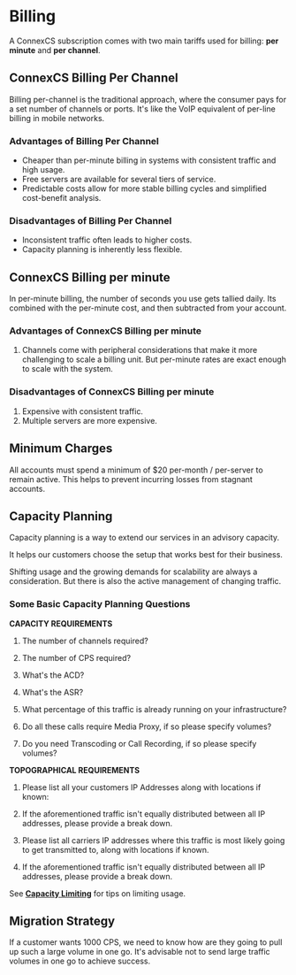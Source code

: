 # Billing

A ConnexCS subscription comes with two main tariffs used for billing: **per minute** and **per channel**.

## ConnexCS Billing Per Channel

Billing per-channel is the traditional approach, where the consumer pays for a set number of channels or ports. It's like the VoIP equivalent of per-line billing in mobile networks.

### Advantages of Billing Per Channel

+ Cheaper than per-minute billing in systems with consistent traffic and high usage.
+ Free servers are available for several tiers of service.
+ Predictable costs allow for more stable billing cycles and simplified cost-benefit analysis.

### Disadvantages of Billing Per Channel

+ Inconsistent traffic often leads to higher costs.
+ Capacity planning is inherently less flexible.

## ConnexCS Billing per minute

In per-minute billing, the number of seconds you use gets tallied daily. Its combined with the per-minute cost, and then subtracted from your account.

### Advantages of ConnexCS Billing per minute

1. Channels come with peripheral considerations that make it more challenging to scale a billing unit. But per-minute rates are exact enough to scale with the system.

### Disadvantages of ConnexCS Billing per minute

1. Expensive with consistent traffic.
2. Multiple servers are more expensive.

## Minimum Charges

All accounts must spend a minimum of $20 per-month / per-server to remain active. This helps to prevent incurring losses from stagnant accounts.

## Capacity Planning

Capacity planning is a way to extend our services in an advisory capacity.

It helps our customers choose the setup that works best for their business.

Shifting usage and the growing demands for scalability are always a consideration. But there is also the active management of changing traffic.

### Some Basic Capacity Planning Questions

**CAPACITY REQUIREMENTS**

1. The number of channels required?

2. The number of CPS required?

3. What's the ACD?

4. What's the ASR?

5. What percentage of this traffic is already running on your infrastructure?

6. Do all these calls require Media Proxy, if so please specify volumes?

7. Do you need Transcoding or Call Recording, if so please specify volumes?

**TOPOGRAPHICAL REQUIREMENTS**

1. Please list all your customers IP Addresses along with locations if known:

2. If the aforementioned traffic isn't equally distributed between all IP addresses, please provide a break down.

3. Please list all carriers IP addresses where this traffic is most likely going to get transmitted to, along with locations if known.

4. If the aforementioned traffic isn't equally distributed between all IP addresses, please provide a break down.

See [**Capacity Limiting**](/limiting-cps/) for tips on limiting usage.

## Migration Strategy

If a customer wants 1000 CPS, we need to know how are they going to pull up such a large volume in one go. It's advisable not to send large traffic volumes in one go to achieve success.

